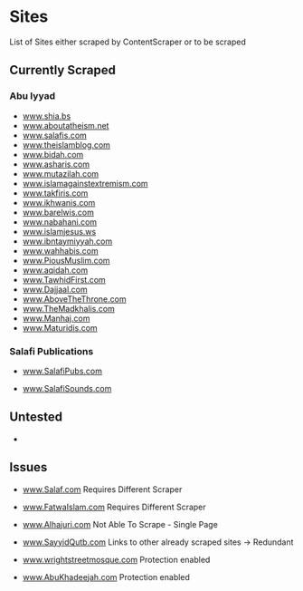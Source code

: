 # Sites

List of Sites either scraped by ContentScraper or to be scraped



## Currently Scraped 

### Abu Iyyad

- www.shia.bs
- www.aboutatheism.net
- www.salafis.com
- www.theislamblog.com
- www.bidah.com
- www.asharis.com
- www.mutazilah.com
- www.islamagainstextremism.com
- www.takfiris.com
- www.ikhwanis.com
- www.barelwis.com
- www.nabahani.com
- www.islamjesus.ws
- www.ibntaymiyyah.com
- www.wahhabis.com
- www.PiousMuslim.com
- www.aqidah.com 
- www.TawhidFirst.com     
- www.Dajjaal.com  
- www.AboveTheThrone.com
- www.TheMadkhalis.com 
- www.Manhaj.com  
- www.Maturidis.com 



### Salafi Publications

- www.SalafiPubs.com

- www.SalafiSounds.com

  

## Untested

- 



## Issues

- www.Salaf.com                                   Requires Different Scraper

- www.FatwaIslam.com                       Requires Different Scraper  

- www.Alhajuri.com                              Not Able To Scrape - Single Page

- www.SayyidQutb.com                       Links to other already scraped sites -> Redundant

  

- www.wrightstreetmosque.com     Protection enabled

- www.AbuKhadeejah.com                 Protection enabled
